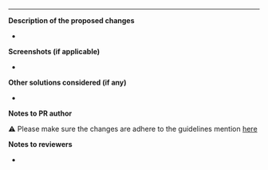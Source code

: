 <!-- ⚠⚠ Please fill in as many sections as possible  -->
<!-- ⚠⚠ Sections that aren't applicable can be removed, or have "N/A" added under the heading --> 
<!-- ⚠⚠ Please remove leading underscores before filling in. They're only there to force Bitbucket to add a new line underneath each section --> 
<!-- ⚠⚠ This top section should be removed before clicking the Create Pull Request button -->

------

**Description of the proposed changes**  

* 

**Screenshots (if applicable)**  

* 

**Other solutions considered (if any)**  

* 

**Notes to PR author**

⚠️  Please make sure the changes are adhere to the guidelines mention [here](https://aligent.atlassian.net/wiki/spaces/AL/pages/2758836297/Development+checklist+FE+BE+INT)

**Notes to reviewers**  

* 